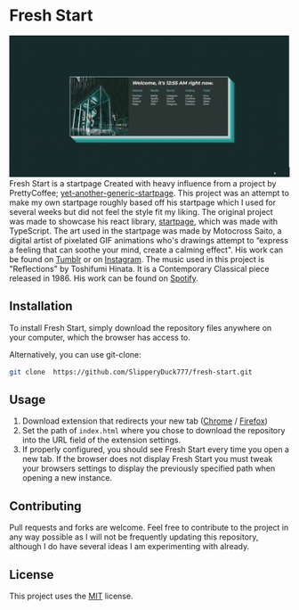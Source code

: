 # Fresh Start
![Screenshot of Fresh Start](https://raw.githubusercontent.com/SlipperyDuck777/fresh-start/main/screenshots/screenshot.gif)
Fresh Start is a startpage Created with heavy influence from a project by PrettyCoffee; [yet-another-generic-startpage](https://github.com/PrettyCoffee/yet-another-generic-startpage).  This project was an attempt to make my own startpage roughly based off his startpage which I used for several weeks but did not feel the style fit my liking.  The original project was made to showcase his react library, [startpage](https://github.com/PrettyCoffee/startpage), which was made with TypeScript. The art used in the startpage was made by Motocross Saito, a digital artist of pixelated GIF animations who's drawings attempt to “express a feeling that can soothe your mind, create a calming effect". His work can be found on [Tumblr](https://motocross-arts.tumblr.com/) or on [Instagram](https://www.instagram.com/moot_sai/). The music used in this project is "Reflections" by Toshifumi Hinata. It is a Contemporary Classical piece released in 1986. His work can be found on [Spotify](https://open.spotify.com/artist/08tfDO4dSrwxax35a3HIMC).

## Installation

To install Fresh Start, simply download the repository files anywhere on your computer, which the browser has access to. 

Alternatively, you can use git-clone:

```bash
git clone  https://github.com/SlipperyDuck777/fresh-start.git
```

## Usage

1. Download extension that redirects your new tab ([Chrome](https://chrome.google.com/webstore/detail/new-tab-redirect/icpgjfneehieebagbmdbhnlpiopdcmna) / [Firefox](https://addons.mozilla.org/en-US/firefox/addon/new-tab-override/))
2. Set the path of `index.html` where you chose to download the repository into the URL field of the extension settings.
3. If properly configured, you should see Fresh Start every time you open a new tab. If the browser does not display Fresh Start you must tweak your browsers settings to display the previously specified path when opening a new instance.
## Contributing
Pull requests and forks are welcome. Feel free to contribute to the project in any way possible as I will not be frequently updating this repository, although I do have several ideas I am experimenting with already.

## License
This project uses the [MIT](https://choosealicense.com/licenses/mit/) license.
